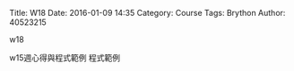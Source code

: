 Title: W18 
Date: 2016-01-09 14:35
Category: Course
Tags: Brython
Author: 40523215

w18

<!-- PELICAN_END_SUMMARY -->
w15週心得與程式範例
程式範例


